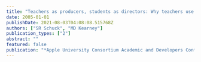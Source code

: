 ```yaml
---
title: "Teachers as producers, students as directors: Why teachers use student-generated digital video in their classes"
date: 2005-01-01
publishDate: 2021-08-03T04:08:08.515768Z
authors: ["SR Schuck", "MD Kearney"]
publication_types: ["2"]
abstract: ""
featured: false
publication: "*Apple University Consortium Academic and Developers Conference*"
---
```


